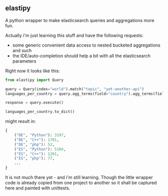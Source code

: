 ## elastipy

A python wrapper to make elasticsearch queries and aggregations more fun.

Actually i'm just learning this stuff and have the following requests:
- some generic convenient data access to nested bucketed aggregations and such
- the IDE/auto-completion should help a bit with all the elasticsearch parameters

Right now it looks like this:
```python
from elastipy import Query

query = Query(index="world").match("topic", "yet-another-api")
languages_per_country = query.agg_terms(field="country").agg_terms(field="language")

response = query.execute()

languages_per_country.to_dict()
```
might result in:
```python
{
    ("DE", "Python"): 3197,
    ("DE", "C++"): 1701,
    ("DE", "php"): 52,
    ("ES", "Python"): 5104,
    ("ES", "C++"): 1201,
    ("ES", "php"): 77,
    ...
}
```

It is not much there yet - and i'm still learning. Though the little wrapper code is already copied from 
one project to another so it shall be captured here and painted with unittests.
  